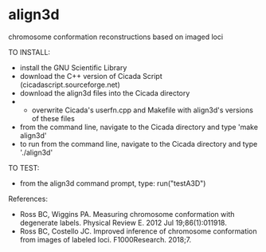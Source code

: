 # align3d
chromosome conformation reconstructions based on imaged loci

TO INSTALL:
* install the GNU Scientific Library
* download the C++ version of Cicada Script (cicadascript.sourceforge.net)
* download the align3d files into the Cicada directory
* * overwrite Cicada's userfn.cpp and Makefile with align3d's versions of these files
* from the command line, navigate to the Cicada directory and type 'make align3d'
* to run from the command line, navigate to the Cicada directory and type './align3d'

TO TEST:
* from the align3d command prompt, type:  run("testA3D")

References:
* Ross BC, Wiggins PA. Measuring chromosome conformation with degenerate labels. Physical Review E. 2012 Jul 19;86(1):011918.
* Ross BC, Costello JC. Improved inference of chromosome conformation from images of labeled loci. F1000Research. 2018;7.
